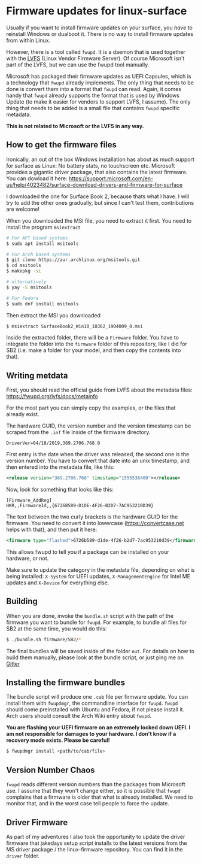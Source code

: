 # Firmware updates for linux-surface

Usually if you want to install firmware updates on your surface, you *have* to 
reinstall Windows or dualboot it. There is no way to install firmware updates
from within Linux.

However, there is a tool called `fwupd`. It is a daemon that is used together
with the [LVFS](https://fwupd.org) (Linux Vendor Firmware Server). Of course
Microsoft isn't part of the LVFS, but we can use the fwupd tool manually.

Microsoft has packaged their firmware updates as UEFI Capsules, which is a 
technology that `fwupd` already implements. The only thing that needs to be 
done is convert them into a format that `fwupd` can read. Again, it comes handy
that `fwupd` already supports the format that is used by Windows Update (to make
it easier for vendors to support LVFS, I assume). The only thing that needs to 
be added is a small file that contains `fwupd` specific metadata.

**This is not related to Microsoft or the LVFS in any way.**

## How to get the firmware files
Ironically, an out of the box Windows installation has about as much support for
surface as Linux: No battery stats, no touchscreen etc. Microsoft provides a 
gigantic driver package, that also contains the latest firmware. You can 
dowload it here: https://support.microsoft.com/en-us/help/4023482/surface-download-drivers-and-firmware-for-surface

I downloaded the one for Surface Book 2, because thats what I have. I will try
to add the other ones gradually, but since I can't test them, contributions are
welcome!

When you downloaded the MSI file, you need to extract it first. You need to 
install the program `msiextract`

```bash
# For APT based systems
$ sudo apt install msitools

# For Arch based systems
$ git clone https://aur.archlinux.org/msitools.git
$ cd msitools
$ makepkg -si

# alternatively
$ yay -S msitools

# For Fedora
$ sudo dnf install msitools
```

Then extract the MSI you downloaded

```bash
$ msiextract SurfaceBook2_Win10_18362_1904009_0.msi
```

Inside the extracted folder, there will be a `Firmware` folder. You have to 
integrate the folder into the `firmware` folder of this repository, like I did
for SB2 (i.e. make a folder for your model, and then copy the contents into that).

## Writing metdata
First, you should read the official guide from LVFS about the metadata files:
https://fwupd.org/lvfs/docs/metainfo

For the most part you can simply copy the examples, or the files that already
exist.

The hardware GUID, the version number and the version timestamp can be scraped 
from the `.inf` file inside of the firmware directory.

```inf
DriverVer=04/18/2019,389.2706.768.0
```

First entry is the date when the driver was released, the second one is the version
number. You have to convert that date into an unix timestamp, and then entered
into the metadata file, like this:

```xml
<release version="389.2706.768" timestamp="1555538400"></release>
```

Now, look for something that looks like this:

```inf
[Firmware_AddReg]
HKR,,FirmwareId,,{6726B589-D1DE-4F26-B2D7-7AC953210D39}
```

The text between the two curly brackets is the hardware GUID for the firmware.
You need to convert it into lowercase (https://convertcase.net helps with that),
and then put it here:

```xml
<firmware type="flashed">6726b589-d1de-4f26-b2d7-7ac953210d39</firmware>
```

This allows fwupd to tell you if a package can be installed on your hardware, or
not.

Make sure to update the category in the metadata file, depending on what is being
installed: `X-System` for UEFI updates, `X-ManagementEngine` for Intel ME updates
and `X-Device` for everything else.

## Building
When you are done, invoke the `bundle.sh` script with the path of the firmware
you want to bundle for `fwupd`. For example, to bundle all files for SB2 at the
same time, you would do this:

```bash
$ ./bundle.sh firmware/SB2/*
```

The final bundles will be saved inside of the folder `out`. For details on how
to build them manually, please look at the bundle script, or just ping me on 
[Gitter](https://gitter.im/linux-surface)

## Installing the firmware bundles
The bundle script will produce one `.cab` file per firmware update. You can 
install them with `fwupdmgr`, the commandline interface for `fwupd`. `fwupd` 
should come preinstalled with Ubuntu and Fedora, if not please install it.
Arch users should consult the Arch Wiki entry about `fwupd`.

**You are flashing your UEFI firmware on an extremely locked down UEFI. 
I am not responsible for damages to your hardware. I don't know if a recovery
mode exists. Please be careful!**

```bash
$ fwupdmgr install <path/to/cab/file>
```

## Version Number Chaos
`fwupd` reads different version numbers than the packages from Microsoft use.
I assume that they won't change either, so it is possible that `fwupd` complains
that a firmware is older that what is already installed. We need to monitor that,
and in the worst case tell people to force the update.

## Driver Firmware
As part of my adventures I also took the opportunity to update the driver firmware
that jakedays setup script installs to the latest versions from the MS driver 
package / the linux-firmware repository. You can find it in the `driver` folder.
